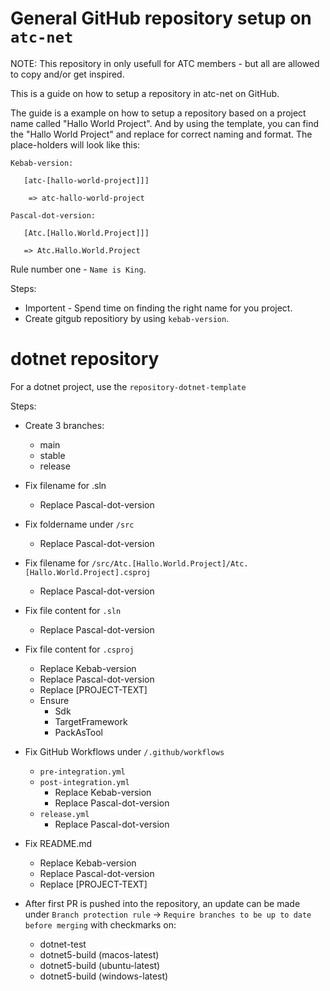 # General GitHub repository setup on `atc-net`

NOTE: This repository in only usefull for ATC members - but all are allowed to copy and/or get inspired.

This is a guide on how to setup a repository in atc-net on GitHub.

The guide is a example on how to setup a repository based on a project name called "Hallo World Project". And by using the template, you can find the "Hallo World Project" and replace for correct naming and format.
The place-holders will look like this:

```
Kebab-version:

   [atc-[hallo-world-project]]]

    => atc-hallo-world-project
```

```
Pascal-dot-version:

   [Atc.[Hallo.World.Project]]]

   => Atc.Hallo.World.Project
```

Rule number one - `Name is King`.

Steps:
- Importent - Spend time on finding the right name for you project.
- Create gitgub repositiory by using `kebab-version`.


# dotnet repository

For a dotnet project, use the `repository-dotnet-template`

Steps:
- Create 3 branches:
  - main
  - stable
  - release

- Fix filename for .sln
  - Replace Pascal-dot-version

- Fix foldername under `/src`
  - Replace Pascal-dot-version

- Fix filename for `/src/Atc.[Hallo.World.Project]/Atc.[Hallo.World.Project].csproj`
  - Replace Pascal-dot-version

- Fix file content for `.sln`
  - Replace Pascal-dot-version

- Fix file content for `.csproj`
  - Replace Kebab-version
  - Replace Pascal-dot-version
  - Replace [PROJECT-TEXT]
  - Ensure
    - Sdk
    - TargetFramework
    - PackAsTool

- Fix GitHub Workflows under `/.github/workflows`
  - `pre-integration.yml`
  - `post-integration.yml`
    - Replace Kebab-version
    - Replace Pascal-dot-version
  - `release.yml`
    - Replace Pascal-dot-version
 
 - Fix README.md
   - Replace Kebab-version
   - Replace Pascal-dot-version
   - Replace [PROJECT-TEXT]

 - After first PR is pushed into the repository, an update can be made under `Branch protection rule` ->
`Require branches to be up to date before merging` with checkmarks on:
   - dotnet-test
   - dotnet5-build (macos-latest)
   - dotnet5-build (ubuntu-latest)
   - dotnet5-build (windows-latest)
